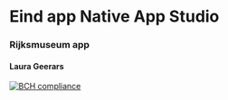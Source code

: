 # Eind app Native App Studio
### Rijksmuseum app
#### Laura Geerars
[![BCH compliance](https://bettercodehub.com/edge/badge/LauraGeerars/LauraGeerarsFinalApp?branch=master)](https://bettercodehub.com/)

